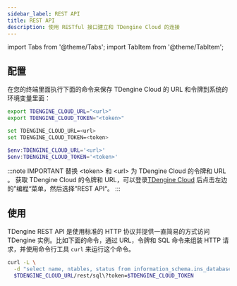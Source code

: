 ```yaml
---
sidebar_label: REST API
title: REST API
description: 使用 RESTful 接口建立和 TDengine Cloud 的连接
---
```


<!-- exclude -->
import Tabs from '@theme/Tabs';
import TabItem from '@theme/TabItem';

<!-- exclude-end -->
## 配置

在您的终端里面执行下面的命令来保存 TDengine Cloud 的 URL 和令牌到系统的环境变量里面：

<Tabs defaultValue="bash">
<TabItem value="bash" label="Bash">

```bash
export TDENGINE_CLOUD_URL="<url>"
export TDENGINE_CLOUD_TOKEN="<token>"
```

</TabItem>
<TabItem value="cmd" label="CMD">

```bash
set TDENGINE_CLOUD_URL=<url>
set TDENGINE_CLOUD_TOKEN=<token>
```

</TabItem>
<TabItem value="powershell" label="Powershell">

```powershell
$env:TDENGINE_CLOUD_URL='<url>'
$env:TDENGINE_CLOUD_TOKEN='<token>'
```

</TabItem>
</Tabs>

<!-- exclude -->
:::note IMPORTANT
替换 \<token> 和 \<url> 为 TDengine Cloud 的令牌和 URL 。
获取 TDengine Cloud 的令牌和 URL，可以登录[TDengine Cloud](https://cloud.taosdata.com) 后点击左边的”编程“菜单，然后选择”REST API“。
:::
<!-- exclude-end -->
## 使用

TDengine REST API 是使用标准的 HTTP 协议并提供一直简易的方式访问 TDengine 实例。比如下面的命令，通过 URL，令牌和 SQL 命令来组装 HTTP 请求，并使用命令行工具 `curl` 来运行这个命令。

```bash
curl -L \
  -d "select name, ntables, status from information_schema.ins_databases;" \
  $TDENGINE_CLOUD_URL/rest/sql\?token=$TDENGINE_CLOUD_TOKEN
```
